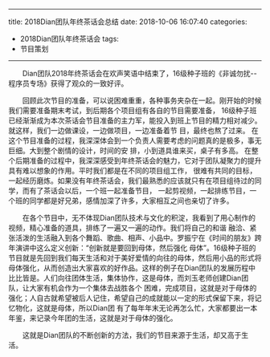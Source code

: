 
---
title: 2018Dian团队年终茶话会总结
date: 2018-10-06 16:07:40
categories:
- 2018Dian团队年终茶话会
tags:
- 节目策划
---

&emsp;&emsp;Dian团队2018年终茶话会在欢声笑语中结束了，16级种子班的《非诚勿扰--程序员专场》获得了观众的一致好评。

&emsp;&emsp;回顾此次节目的准备，可以说困难重重，各种事务夹杂在一起。刚开始的时候我们需要准备期末考试，到后期各个项目组有各自的节目需要准备，
16级种子班已经渐渐成为本次茶话会节目准备的主力军，能投入到班上节目的精力相对减少。就这样，我们一边做课设，一边做项目，一边准备着节
目，最终也熬了过来。 在这个节目准备的过程，我深深体会到一个负责人需要考虑的问题真的是极多，事无巨细。大到整个剧情的设计，时间的安
排，小到道具谁来买，桌子有多高。
在整个后期准备的过程中，我深深感受到年终茶话会的魅力，它对于团队凝聚力的提升具有难以想象的作用。平时我们都是在不同的项目组工作，
很难有共同的目标，一起经历磨炼。如果没有年终茶话会，我们最熟悉的应该就只有在项目组待过的同学，而有了茶话会以后，一个班一起准备节目，
一起剪视频，一起排练节目，一个班的同学都是好兄弟，感情加深了许多，大家相互之间也亲切了许多。
<!-- more -->
&emsp;&emsp;在各个节目中，无不体现Dian团队技术与文化的积淀，我看到了用心制作的视频，精心准备的道具，排练了一遍又一遍的动作。我们将自己的和谐
融洽、紧张活泼的生活融入到各个舞蹈、歌曲、相声、小品中。罗振宁在《时间的朋友》跨年演讲中这么定义创新：“创新就是要回到母体，然后强化
母体”。16级种子班的节目就是先回到我们每天生活和对于美好爱情的向往的母体，然后用小品的形式将母体强化，从而创造出大家喜欢的好作品。这样的例子在Dian团队的发展历程中比比皆是。人们向往团体生活，集体协作，这是母体，而刘玉老师创建Dian团队，让大家有机会作为一个集体去战胜各个
困难，完成项目，这就是对于母体的强化；人自古就希望被后人记住，希望自己的成就能以一定的形式保留下来，将记忆物化，这就是母体，所以Dian团
有了每年年末无论再怎么忙，大家都要出一本年鉴，来记录今年团的生活，这就是对于母体的强化。

&emsp;&emsp;这就是Dian团队的不断创新的方法，我们的节目来源于生活，却又高于生活。
